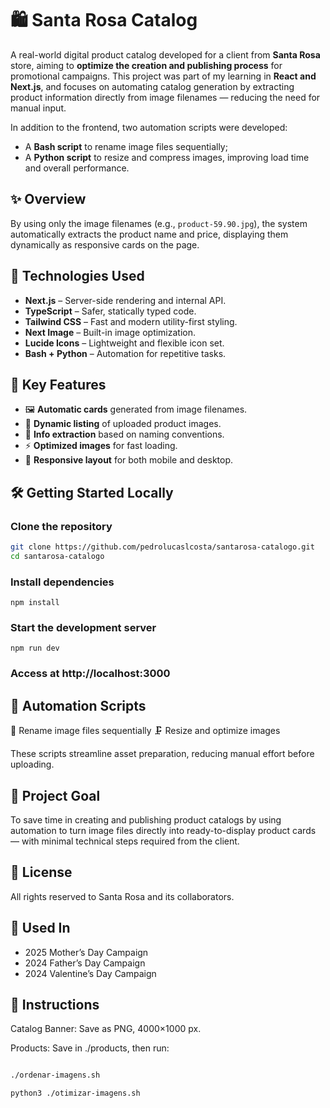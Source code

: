 # 🛍️ Santa Rosa Catalog

A real-world digital product catalog developed for a client from **Santa Rosa** store, aiming to **optimize the creation and publishing process** for promotional campaigns. This project was part of my learning in **React and Next.js**, and focuses on automating catalog generation by extracting product information directly from image filenames — reducing the need for manual input.

In addition to the frontend, two automation scripts were developed:
- A **Bash script** to rename image files sequentially;
- A **Python script** to resize and compress images, improving load time and overall performance.

## ✨ Overview

By using only the image filenames (e.g., `product-59.90.jpg`), the system automatically extracts the product name and price, displaying them dynamically as responsive cards on the page.

## 🚀 Technologies Used

- **Next.js** – Server-side rendering and internal API.
- **TypeScript** – Safer, statically typed code.
- **Tailwind CSS** – Fast and modern utility-first styling.
- **Next Image** – Built-in image optimization.
- **Lucide Icons** – Lightweight and flexible icon set.
- **Bash + Python** – Automation for repetitive tasks.

## 🧪 Key Features

- 🖼️ **Automatic cards** generated from image filenames.  
- 📁 **Dynamic listing** of uploaded product images.  
- 🧾 **Info extraction** based on naming conventions.  
- ⚡ **Optimized images** for fast loading.  
- 📲 **Responsive layout** for both mobile and desktop.  

## 🛠️ Getting Started Locally

### Clone the repository

```bash
git clone https://github.com/pedrolucaslcosta/santarosa-catalogo.git
cd santarosa-catalogo
```

### Install dependencies
```
npm install
```

### Start the development server
```
npm run dev
```

### Access at http://localhost:3000

## 🐚 Automation Scripts
🔁 Rename image files sequentially
🗜️ Resize and optimize images

These scripts streamline asset preparation, reducing manual effort before uploading.

## 🎯 Project Goal
To save time in creating and publishing product catalogs by using automation to turn image files directly into ready-to-display product cards — with minimal technical steps required from the client.

## 📄 License
All rights reserved to Santa Rosa and its collaborators.

## 📅 Used In
- 2025 Mother’s Day Campaign
- 2024 Father’s Day Campaign
- 2024 Valentine’s Day Campaign

## 🧾 Instructions

Catalog Banner: Save as PNG, 4000×1000 px.

Products: Save in ./products, then run:

```bash

./ordenar-imagens.sh

python3 ./otimizar-imagens.sh

```
